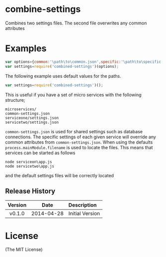 combine-settings
================

Combines two settings files. The second file overwrites any common attributes
# Examples

```js
var options={common:'\path\to\common.json',specific:'\path\to\specific.json'};
var settings=require('combined-settings')(options);
```

The following example uses default values for the paths.
```js
var settings=require('combined-settings')();
```

This is useful if you have a set of micro services with the following structure;

```
microservices/
common-settings.json
serviceone/settings.json
servicetwo/settings.json
```

``common-settings.json`` is used for shared settings such as database connections. The specific settings of each given service will override any common attributes from ``common-settings.json``.
When using the defaults ``process.mainModule.filename`` is used to locate the files. This means that services can be started as follows
```
node serviceon\app.js
node servicetwo\app.js
```
and the default settings files will be correctly located

## Release History
|Version|Date|Description|
|:--:|:--:|:--|
|v0.1.0|2014-04-28| Initial Version|

# License 

(The MIT License)
